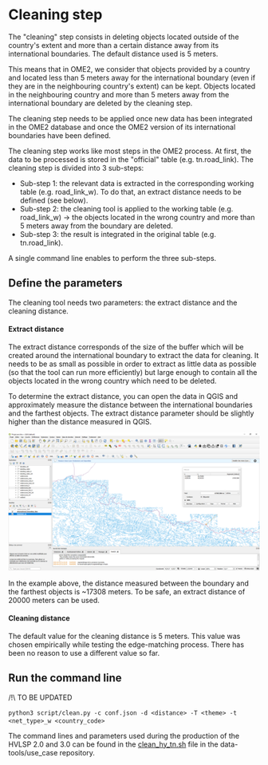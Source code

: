 
# Cleaning step

The "cleaning" step consists in deleting objects located outside of the country's extent and more than a certain distance away from its international boundaries. The default distance used is 5 meters.

This means that in OME2, we consider that objects provided by a country and located less than 5 meters away for the international boundary (even if they are in the neighbouring country's extent) can be kept. Objects located in the neighbouring country and more than 5 meters away from the international boundary are deleted by the cleaning step.

The cleaning step needs to be applied once new data has been integrated in the OME2 database and once the OME2 version of its international boundaries have been defined.

The cleaning step works like most steps in the OME2 process. At first, the data to be processed is stored in the "official" table (e.g. tn.road_link). The cleaning step is divided into 3 sub-steps:
* Sub-step 1: the relevant data is extracted in the corresponding working table (e.g. road_link_w). To do that, an extract distance needs to be defined (see below).
* Sub-step  2: the cleaning tool is applied to the working table (e.g. road_link_w) -> the objects located in the wrong country and more than 5 meters away from the boundary are deleted.
* Sub-step  3: the result is integrated in the original table (e.g. tn.road_link).

A single command line enables to perform the three sub-steps.

## Define the parameters
The cleaning tool needs two parameters: the extract distance and the cleaning distance.

#### Extract distance
The extract distance corresponds of the size of the buffer which will be created around the international boundary to extract the data for cleaning. It needs to be as small as possible in order to extract as little data as possible (so that the tool can run more efficiently) but large enough to contain all the objects located in the wrong country which need to be deleted.

To determine the extract distance, you can open the data in QGIS and approximately measure the distance between the international boundaries and the farthest objects. The extract distance parameter should be slightly higher than the distance measured in QGIS.

![Extract_distance_QGIS](https://github.com/openmapsforeurope2/OME2/blob/main/docs/images/Extract_distance_QGIS.png)

In the example above, the distance measured between the boundary and the farthest objects is ~17308 meters. To be safe, an extract distance of 20000 meters can be used.

#### Cleaning distance
The default value for the cleaning distance is 5 meters. This value was chosen empirically while testing the edge-matching process. 
There has been no reason to use a different value so far.


## Run the command line

/!\ TO BE UPDATED

```
python3 script/clean.py -c conf.json -d <distance> -T <theme> -t <net_type>_w <country_code>
```

The command lines and parameters used during the production of the HVLSP 2.0 and 3.0 can be found in the [clean_hy_tn.sh](https://github.com/openmapsforeurope2/data-tools/blob/main/use_case/clean_hy_tn.sh) file in the data-tools/use_case repository.

